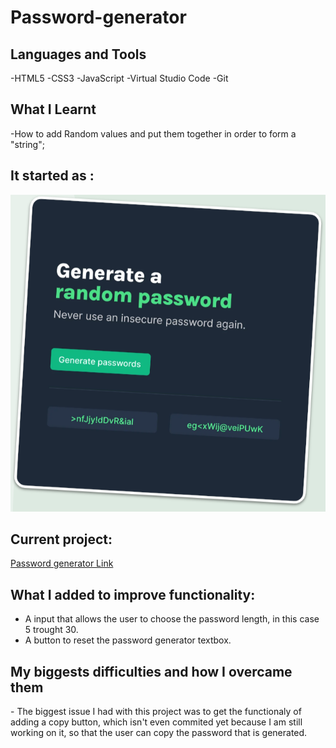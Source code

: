 # Password-generator

<h2>Languages and Tools</h2>

-HTML5
-CSS3
-JavaScript
-Virtual Studio Code
-Git

<h2>What I Learnt</h2>

-How to add Random values and put them together in order to form a "string";

<h2>It started as :</h2>

![](images/start.png)

<h2>Current project:</h2>

[Password generator Link](https://egomessss.github.io/Password-generator/)


<h2>What I added to improve functionality:</h2>

- A input that allows the user to choose the password length, in this case 5 trought 30.
- A button to reset the password generator textbox.

<h2>My biggests difficulties and how I overcame them</h2>
- The biggest issue I had with this project was to get the functionaly of adding a copy button, which isn't even commited yet because I am still working on it, so that the user can copy the password that is generated.
